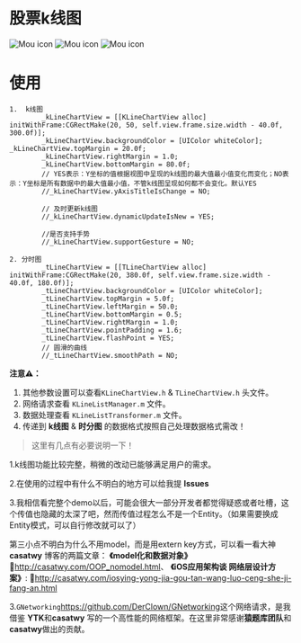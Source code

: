 # 股票k线图 

![Mou icon](https://github.com/DongZai/KChartDemo/blob/master/ChartDemo1.png)
![Mou icon](https://github.com/DongZai/KChartDemo/blob/master/ChartDemo2.png) 
![Mou icon](https://github.com/DongZai/KChartDemo/blob/master/ChartDemo3.png)


# 使用

```
1.	k线图 
		_kLineChartView = [[KLineChartView alloc] initWithFrame:CGRectMake(20, 50, self.view.frame.size.width - 40.0f, 300.0f)];
    	_kLineChartView.backgroundColor = [UIColor whiteColor];      		_kLineChartView.topMargin = 20.0f;
    	_kLineChartView.rightMargin = 1.0;
    	_kLineChartView.bottomMargin = 80.0f;
    	// YES表示：Y坐标的值根据视图中呈现的k线图的最大值最小值变化而变化；NO表示：Y坐标是所有数据中的最大值最小值，不管k线图呈现如何都不会变化。默认YES
    	//_kLineChartView.yAxisTitleIsChange = NO;
        
    	// 及时更新k线图
    	//_kLineChartView.dynamicUpdateIsNew = YES;
        
    	//是否支持手势
  	    //_kLineChartView.supportGesture = NO;

2. 分时图
		_tLineChartView = [[TLineChartView alloc] initWithFrame:CGRectMake(20, 380.0f, self.view.frame.size.width - 40.0f, 180.0f)];
        _tLineChartView.backgroundColor = [UIColor whiteColor];
        _tLineChartView.topMargin = 5.0f;
        _tLineChartView.leftMargin = 50.0;
        _tLineChartView.bottomMargin = 0.5;
        _tLineChartView.rightMargin = 1.0;
        _tLineChartView.pointPadding = 1.6;
        _tLineChartView.flashPoint = YES;
        // 圆滑的曲线
        //_tLineChartView.smoothPath = NO;
```


**注意⚠️：** 

1. 其他参数设置可以查看`KLineChartView.h` & `TLineChartView.h` 头文件。
2. 网络请求查看 `KLineListManager.m` 文件。
3. 数据处理查看 `KLineListTransformer.m` 文件。
4. 传递到 **k线图** & **时分图** 的数据格式按照自己处理数据格式需改！

>这里有几点有必要说明一下！

1.k线图功能比较完整，稍微的改动已能够满足用户的需求。


2.在使用的过程中有什么不明白的地方可以给我提 **Issues**

3.我相信看完整个demo以后，可能会很大一部分开发者都觉得疑惑或者吐槽，这个传值也隐藏的太深了吧，然而传值过程怎么不是一个Entity。（如果需要换成Entity模式，可以自行修改就可以了）

第三小点不明白为什么不用model，而是用extern key方式，可以看一看大神 **casatwy** 博客的两篇文章：
 **《model化和数据对象》** 🔗<http://casatwy.com/OOP_nomodel.html>、
 **《iOS应用架构谈 网络层设计方案》**:
🔗<http://casatwy.com/iosying-yong-jia-gou-tan-wang-luo-ceng-she-ji-fang-an.html>

3.`GNetworking`<https://github.com/DerClown/GNetworking>这个网络请求，是我借鉴 **YTK**和**casatwy** 写的一个高性能的网络框架。在这里非常感谢**猿题库团队**和**casatwy**做出的贡献。

	
